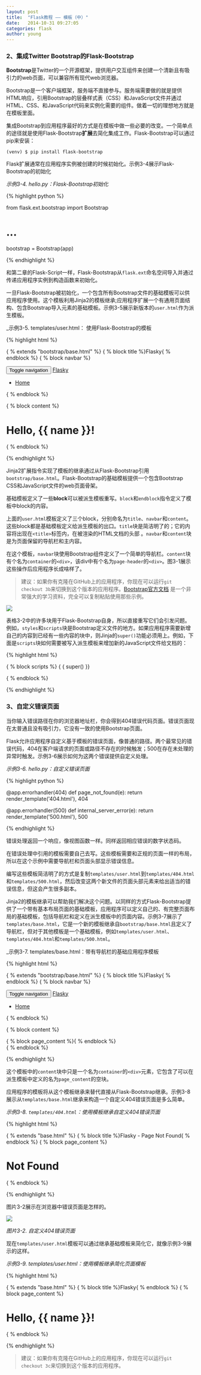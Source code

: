```yaml
---
layout: post
title:  "Flask教程 —— 模板（中）"
date:   2014-10-31 09:27:05
categories: flask
author: young
---
```


### 2、集成Twitter Bootstrap的Flask-Bootstrap

**Bootstrap**是Twitter的一个开源框架，提供用户交互组件来创建一个清新且有吸引力的web页面，可以兼容所有现代web浏览器。

Bootstrap是一个客户端框架，服务端不直接参与。服务端需要做的就是提供HTML响应，引用Bootstrap的层叠样式表（CSS）和JavaScript文件并通过HTML、CSS、和JavaScript代码来实例化需要的组件。做着一切的理想地方就是在模板里面。

集成Bootstrap到应用程序最好的方式是在模板中做一些必要的改变。一个简单点的途径就是使用Flask-Bootstrap**扩展**去简化集成工作。Flask-Bootstrap可以通过pip来安装：

    (venv) $ pip install flask-bootstrap

Flask扩展通常在应用程序实例被创建的时候初始化。示例3-4展示Flask-Bootstrap的初始化

_示例3-4. hello.py：Flask-Bootstrap初始化_

{% highlight python %}

from flask.ext.bootstrap import Bootstrap
# ...
bootstrap = Bootstrap(app)

{% endhighlight %}

和第二章的Flask-Script一样，Flask-Bootstrap从`flask.ext`命名空间导入并通过传递应用程序实例到构造函数来初始化。

一旦Flask-Bootstrap被初始化，一个包含所有Bootstrap文件的基础模板可以供应用程序使用。这个模板利用Jinja2的模板继承;应用程序扩展一个有通用页面结构、包含Bootstrap导入元素的基础模板。示例3-5展示新版本的`user.html`作为派生模板。

_示例3-5. templates/user.html： 使用Flask-Bootstrap的模板

{% highlight html %}

{ % extends "bootstrap/base.html" %}
{ % block title %}Flasky{ % endblock %}
{ % block navbar %}
<div class="navbar navbar-inverse" role="navigation"> 
  <div class="container">
    <div class="navbar-header">
      <button type="button" class="navbar-toggle" data-toggle="collapse" data-target=".navbar-collapse"> 
        <span class="sr-only">Toggle navigation</span> 
        <span class="icon-bar"></span>
        <span class="icon-bar"></span>
        <span class="icon-bar"></span>
      </button>
      <a class="navbar-brand" href="/">Flasky</a> 
    </div>
    <div class="navbar-collapse collapse"> 
      <ul class="nav navbar-nav">
        <li><a href="/">Home</a></li> 
      </ul>
    </div>
  </div>
</div>
{ % endblock %}

{ % block content %}
<div class="container">
  <div class="page-header">
    <h1>Hello, {{ name }}!</h1> 
  </div>
</div>
{ % endblock %}

{% endhighlight %}

Jinja2扩展指令实现了模板的继承通过从Flask-Bootstrap引用`bootstrap/base.html`。Flask-Bootstrap的基础模板提供一个包含Bootstrap CSS和JavaScript文件的web页面骨架。

基础模板定义了一些**block**可以被派生模板重写。`block`和`endblock`指令定义了模板中block的内容。

上面的`user.html`模板定义了三个block，分别命名为`title`、`navbar`和`content`。这些block都是基础模板定义给派生模板的出口。`title`块是简洁明了的；它的内容将出现在`<title>`标签内，在被渲染的HTML文档的头部 。`navbar`和`content`块是为页面保留的导航栏和主内容。

在这个模板，`navbar`块使用Bootstrap组件定义了一个简单的导航栏。`content`块有个名为`container`的`<div>`，该div中有个名为`page-header`的`<div>`。图3-1展示这些操作后应用程序长成啥样了。

>建议：如果你有克隆在GitHub上的应用程序，你现在可以运行`git checkout 3b`来切换到这个版本的应用程序。[Bootstrap官方文档](http://www.bootcss.com/) 是一个非常强大的学习资料，完全可以复制粘贴使用那些示例。

![](http://young-py.github.io/imgs/flask3-02.png)

表格3-2中的许多块用于Flask-Bootstrap自身，所以直接重写它们会引发问题。例如，`styles`和`scripts`块是Bootstrap定义文件的地方。如果应用程序需要新增自己的内容到已经有一些内容的块中，则Jinja的`super()`功能必须用上。例如，下面是`scripts`块如何需要被写入派生模板来增加新的JavaScript文件给文档的：

{% highlight html %}

{ % block scripts %}
{ { super() }}
<script type="text/javascript" src="my-script.js"></script> 
{ % endblock %}

{% endhighlight %}

### 3、自定义错误页面

当你输入错误路径在你的浏览器地址栏，你会得到404错误代码页面。错误页面现在太普通且没有吸引力，它没有一致的使用Bootstrap页面。

Flask允许应用程序自定义基于模板的错误页面，像普通的路径。两个最常见的错误代码，404在客户端请求的页面或路径不存在的时候触发；500在存在未处理的异常时触发。示例3-6展示如何为这两个错误提供自定义处理。

_示例3-6. hello.py：自定义错误页面_

{% highlight python %}

@app.errorhandler(404) 
def page_not_found(e):
    return render_template('404.html'), 404

@app.errorhandler(500)
def internal_server_error(e):
    return render_template('500.html'), 500

{% endhighlight %}

错误处理返回一个响应，像视图函数一样。同样返回相应错误的数字状态码。

在错误处理中引用的模板需要自己去写。这些模板需要和正规的页面一样的布局，所以在这个示例中需要导航栏和页面头部显示错误信息。

编写这些模板简洁明了的方式是复制`templates/user.html`到`templates/404.html`和`templates/500.html`，然后改变这两个新文件的页面头部元素来给出适当的错误信息，但这会产生很多副本。

Jinja2的模板继承可以帮助我们解决这个问题。以同样的方式Flask-Bootstrap提供了一个带有基本布局页面的基础模板，应用程序可以定义自己的、有完整页面布局的基础模板，包括导航栏和定义在派生模板中的页面内容。示例3-7展示了`templates/base.html`，它是一个新的模板继承自`bootstrap/base.html`且定义了导航栏，但对于其他模板是一个基础模板，例如`templates/user.html`、`templates/404.html`和`templates/500.html`。

_示例3-7. templates/base.html：带有导航栏的基础应用程序模板

{% highlight html %}

{ % extends "bootstrap/base.html" %}
{ % block title %}Flasky{ % endblock %}
{ % block navbar %}
<div class="navbar navbar-inverse" role="navigation"> 
  <div class="container">
    <div class="navbar-header">
      <button type="button" class="navbar-toggle" data-toggle="collapse" data-target=".navbar-collapse"> 
        <span class="sr-only">Toggle navigation</span> 
        <span class="icon-bar"></span>
        <span class="icon-bar"></span>
        <span class="icon-bar"></span>
      </button>
      <a class="navbar-brand" href="/">Flasky</a>
    </div>
    <div class="navbar-collapse collapse"> 
      <ul class="nav navbar-nav">
        <li><a href="/">Home</a></li> 
      </ul>
    </div>
  </div>
</div>
{ % endblock %}

{ % block content %}
<div class="container">
  { % block page_content %}{ % endblock %}
</div>
{ % endblock %}

{% endhighlight %}

这个模板中的`content`块中只是一个名为`container`的`<div>`元素，它包含了可以在派生模板中定义的名为`page_content`的空块。

应用程序的模板将从这个模板继承来替代直接从Flask-Bootstrap继承。示例3-8展示从`templates/base.html`继承来构造一个自定义404错误页面是多么简单。

_示例3-8. `templates/404.html`：使用模板继承自定义404错误页面_

{% highlight html %}

{ % extends "base.html" %}
{ % block title %}Flasky - Page Not Found{ % endblock %}
{ % block page_content %}
<div class="page-header"> 
  <h1>Not Found</h1>
</div>
{ % endblock %}

{% endhighlight %}

图片3-2展示在浏览器中错误页面是怎样的。

![](http://young-py.github.io/imgs/flask3-04.png)

_图片3-2. 自定义404错误页面_

现在`templates/user.html`模板可以通过继承基础模板来简化它，就像示例3-9展示的这样。

_示例3-9. templates/user.html：使用模板继承简化页面模板_

{% highlight html %}

{ % extends "base.html" %}
{ % block title %}Flasky{ % endblock %}
{ % block page_content %}
<div class="page-header"> 
  <h1>Hello, {{ name }}!</h1>
</div>
{ % endblock %}

{% endhighlight %}

>建议：如果你有克隆在GitHub上的应用程序，你现在可以运行`git checkout 3c`来切换到这个版本的应用程序。












